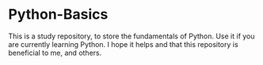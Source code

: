 # Python-Basics
This is a study repository, to store the fundamentals of Python. Use it if you are currently learning Python. I hope it helps and that this repository is beneficial to me, and others.
